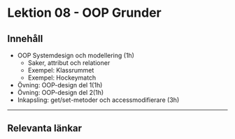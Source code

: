 # Lektion 08 - OOP Grunder

## Innehåll

* OOP Systemdesign och modellering (1h)
    * Saker, attribut och relationer
    * Exempel: Klassrummet
    * Exempel: Hockeymatch
* Övning: OOP-design del 1(1h)
* Övning: OOP-design del 2(1h)
* Inkapsling: get/set-metoder och accessmodifierare (3h)

---

## Relevanta länkar


